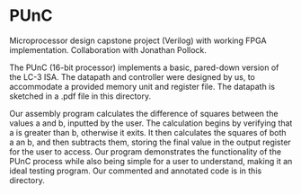 # PUnC
Microprocessor design capstone project (Verilog) with working FPGA implementation. Collaboration with Jonathan Pollock.

The PUnC (16-bit processor) implements a basic, pared-down version of the LC-3 ISA. The datapath and controller were designed by us, to accommodate a provided memory unit and register file. The datapath is sketched in a .pdf file in this directory.

Our assembly program calculates the difference of squares between the values a and b, inputted by the user. The calculation begins by verifying that a is greater than b, otherwise it exits. It then calculates the squares of both a an b, and then subtracts them, storing the final value in the output register for the user to access. Our program demonstrates the functionality of the PUnC process while also being simple for a user to understand, making it an ideal testing program. Our commented and annotated code is in this directory.
